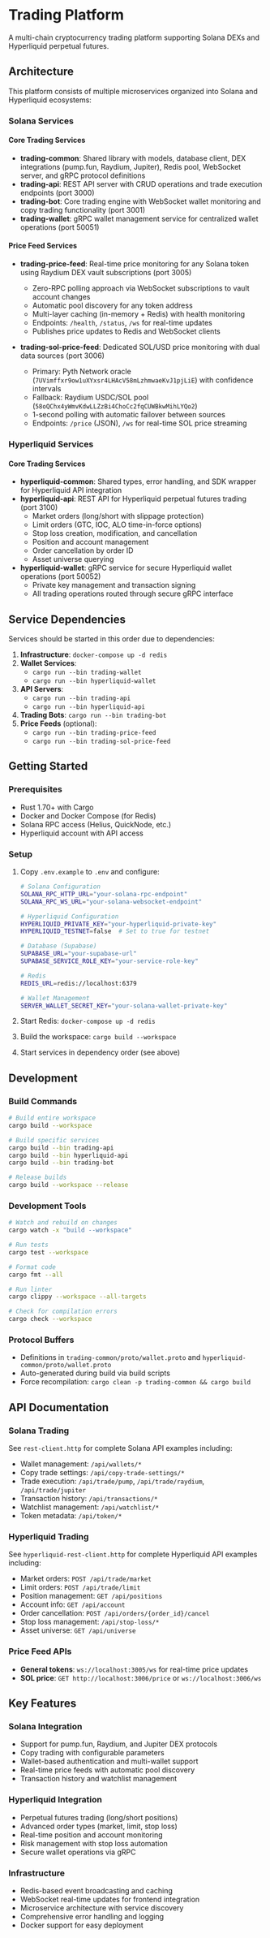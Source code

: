 # Trading Platform

A multi-chain cryptocurrency trading platform supporting Solana DEXs and Hyperliquid perpetual futures.

## Architecture

This platform consists of multiple microservices organized into Solana and Hyperliquid ecosystems:

### Solana Services

#### Core Trading Services
- **trading-common**: Shared library with models, database client, DEX integrations (pump.fun, Raydium, Jupiter), Redis pool, WebSocket server, and gRPC protocol definitions
- **trading-api**: REST API server with CRUD operations and trade execution endpoints (port 3000)
- **trading-bot**: Core trading engine with WebSocket wallet monitoring and copy trading functionality (port 3001)
- **trading-wallet**: gRPC wallet management service for centralized wallet operations (port 50051)

#### Price Feed Services
- **trading-price-feed**: Real-time price monitoring for any Solana token using Raydium DEX vault subscriptions (port 3005)
  - Zero-RPC polling approach via WebSocket subscriptions to vault account changes
  - Automatic pool discovery for any token address
  - Multi-layer caching (in-memory + Redis) with health monitoring
  - Endpoints: `/health`, `/status`, `/ws` for real-time updates
  - Publishes price updates to Redis and WebSocket clients

- **trading-sol-price-feed**: Dedicated SOL/USD price monitoring with dual data sources (port 3006)
  - Primary: Pyth Network oracle (`7UVimffxr9ow1uXYxsr4LHAcV58mLzhmwaeKvJ1pjLiE`) with confidence intervals
  - Fallback: Raydium USDC/SOL pool (`58oQChx4yWmvKdwLLZzBi4ChoCc2fqCUWBkwMihLYQo2`)
  - 1-second polling with automatic failover between sources
  - Endpoints: `/price` (JSON), `/ws` for real-time SOL price streaming

### Hyperliquid Services

#### Core Trading Services
- **hyperliquid-common**: Shared types, error handling, and SDK wrapper for Hyperliquid API integration
- **hyperliquid-api**: REST API for Hyperliquid perpetual futures trading (port 3100)
  - Market orders (long/short with slippage protection)
  - Limit orders (GTC, IOC, ALO time-in-force options)
  - Stop loss creation, modification, and cancellation
  - Position and account management
  - Order cancellation by order ID
  - Asset universe querying
- **hyperliquid-wallet**: gRPC service for secure Hyperliquid wallet operations (port 50052)
  - Private key management and transaction signing
  - All trading operations routed through secure gRPC interface

## Service Dependencies

Services should be started in this order due to dependencies:

1. **Infrastructure**: `docker-compose up -d redis`
2. **Wallet Services**: 
   - `cargo run --bin trading-wallet`
   - `cargo run --bin hyperliquid-wallet`
3. **API Servers**: 
   - `cargo run --bin trading-api`
   - `cargo run --bin hyperliquid-api`
4. **Trading Bots**: `cargo run --bin trading-bot`
5. **Price Feeds** (optional):
   - `cargo run --bin trading-price-feed`
   - `cargo run --bin trading-sol-price-feed`

## Getting Started

### Prerequisites
- Rust 1.70+ with Cargo
- Docker and Docker Compose (for Redis)
- Solana RPC access (Helius, QuickNode, etc.)
- Hyperliquid account with API access

### Setup
1. Copy `.env.example` to `.env` and configure:
   ```bash
   # Solana Configuration
   SOLANA_RPC_HTTP_URL="your-solana-rpc-endpoint"
   SOLANA_RPC_WS_URL="your-solana-websocket-endpoint"
   
   # Hyperliquid Configuration  
   HYPERLIQUID_PRIVATE_KEY="your-hyperliquid-private-key"
   HYPERLIQUID_TESTNET=false  # Set to true for testnet
   
   # Database (Supabase)
   SUPABASE_URL="your-supabase-url"
   SUPABASE_SERVICE_ROLE_KEY="your-service-role-key"
   
   # Redis
   REDIS_URL=redis://localhost:6379
   
   # Wallet Management
   SERVER_WALLET_SECRET_KEY="your-solana-wallet-private-key"
   ```

2. Start Redis: `docker-compose up -d redis`
3. Build the workspace: `cargo build --workspace`
4. Start services in dependency order (see above)

## Development

### Build Commands
```bash
# Build entire workspace
cargo build --workspace

# Build specific services
cargo build --bin trading-api
cargo build --bin hyperliquid-api
cargo build --bin trading-bot

# Release builds
cargo build --workspace --release
```

### Development Tools
```bash
# Watch and rebuild on changes
cargo watch -x "build --workspace"

# Run tests
cargo test --workspace

# Format code
cargo fmt --all

# Run linter
cargo clippy --workspace --all-targets

# Check for compilation errors
cargo check --workspace
```

### Protocol Buffers
- Definitions in `trading-common/proto/wallet.proto` and `hyperliquid-common/proto/wallet.proto`
- Auto-generated during build via build scripts
- Force recompilation: `cargo clean -p trading-common && cargo build`

## API Documentation

### Solana Trading
See `rest-client.http` for complete Solana API examples including:
- Wallet management: `/api/wallets/*`
- Copy trade settings: `/api/copy-trade-settings/*`
- Trade execution: `/api/trade/pump`, `/api/trade/raydium`, `/api/trade/jupiter`
- Transaction history: `/api/transactions/*`
- Watchlist management: `/api/watchlist/*`
- Token metadata: `/api/token/*`

### Hyperliquid Trading
See `hyperliquid-rest-client.http` for complete Hyperliquid API examples including:
- Market orders: `POST /api/trade/market`
- Limit orders: `POST /api/trade/limit`
- Position management: `GET /api/positions`
- Account info: `GET /api/account`
- Order cancellation: `POST /api/orders/{order_id}/cancel`
- Stop loss management: `/api/stop-loss/*`
- Asset universe: `GET /api/universe`

### Price Feed APIs
- **General tokens**: `ws://localhost:3005/ws` for real-time price updates
- **SOL price**: `GET http://localhost:3006/price` or `ws://localhost:3006/ws`

## Key Features

### Solana Integration
- Support for pump.fun, Raydium, and Jupiter DEX protocols
- Copy trading with configurable parameters
- Wallet-based authentication and multi-wallet support
- Real-time price feeds with automatic pool discovery
- Transaction history and watchlist management

### Hyperliquid Integration
- Perpetual futures trading (long/short positions)
- Advanced order types (market, limit, stop loss)
- Real-time position and account monitoring
- Risk management with stop loss automation
- Secure wallet operations via gRPC

### Infrastructure
- Redis-based event broadcasting and caching
- WebSocket real-time updates for frontend integration
- Microservice architecture with service discovery
- Comprehensive error handling and logging
- Docker support for easy deployment